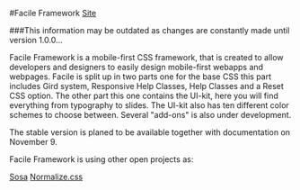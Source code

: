 #Facile Framework
[Site](http://abbe98.github.io/Facile-Framework/)

###This information may be outdated as changes are constantly made until version 1.0.0...

Facile Framework is a mobile-first CSS framework, that is created to allow developers and designers to easily design mobile-first webapps and webpages. Facile is split up in two parts one for the base CSS this part includes Gird system, Responsive Help Classes, Help Classes and a Reset CSS option. The other part this one contains the UI-kit, here you will find everything from typography to slides. The UI-kit also has ten different color schemes to choose between. Several "add-ons" is also under development.

The stable version is planed to be available together with documentation on November 9.

Facile Framework is using other open projects as:

[Sosa](http://tenbytwenty.com/?xxxx_posts=sosa)
[Normalize.css](http://necolas.github.io/normalize.css/)
